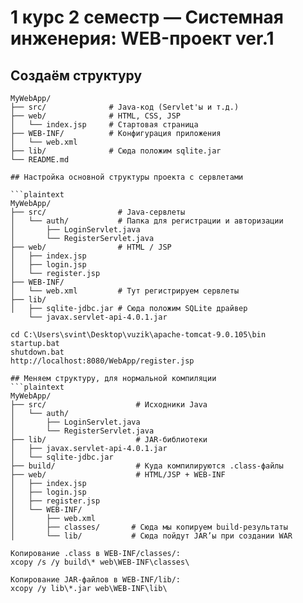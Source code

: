 # 1 курс 2 семестр — Системная инженерия: WEB-проект ver.1

## Создаём структуру

```plaintext
MyWebApp/
├── src/              # Java-код (Servlet'ы и т.д.)
├── web/              # HTML, CSS, JSP
│   └── index.jsp     # Стартовая страница
├── WEB-INF/          # Конфигурация приложения
│   └── web.xml
├── lib/              # Сюда положим sqlite.jar
└── README.md

## Настройка основной структуры проекта с сервлетами

```plaintext
MyWebApp/
├── src/                # Java-сервлеты
│   └── auth/           # Папка для регистрации и авторизации
│       ├── LoginServlet.java
│       └── RegisterServlet.java
├── web/                # HTML / JSP
│   ├── index.jsp
│   ├── login.jsp
│   └── register.jsp
├── WEB-INF/
│   └── web.xml         # Тут регистрируем сервлеты
├── lib/
│   ├── sqlite-jdbc.jar # Сюда положим SQLite драйвер
    └── javax.servlet-api-4.0.1.jar

cd C:\Users\svint\Desktop\vuzik\apache-tomcat-9.0.105\bin
startup.bat
shutdown.bat
http://localhost:8080/WebApp/register.jsp

## Меняем структуру, для нормальной компиляции
```plaintext
MyWebApp/
├── src/                    # Исходники Java
│   └── auth/
│       ├── LoginServlet.java
│       └── RegisterServlet.java
├── lib/                    # JAR-библиотеки
│   ├── javax.servlet-api-4.0.1.jar
│   └── sqlite-jdbc.jar
├── build/                  # Куда компилируются .class-файлы
├── web/                    # HTML/JSP + WEB-INF
│   ├── index.jsp
│   ├── login.jsp
│   ├── register.jsp
│   └── WEB-INF/
│       ├── web.xml
│       ├── classes/       # Сюда мы копируем build-результаты 
│       └── lib/           # Сюда пойдут JAR’ы при создании WAR

Копирование .class в WEB-INF/classes/:
xcopy /s /y build\* web\WEB-INF\classes\

Копирование JAR-файлов в WEB-INF/lib/:
xcopy /y lib\*.jar web\WEB-INF\lib\